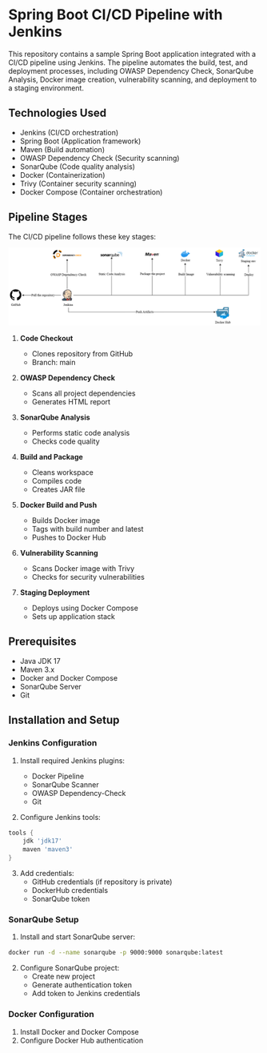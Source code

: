 # Spring Boot CI/CD Pipeline with Jenkins

This repository contains a sample Spring Boot application integrated with a CI/CD pipeline using Jenkins. The pipeline automates the build, test, and deployment processes, including OWASP Dependency Check, SonarQube Analysis, Docker image creation, vulnerability scanning, and deployment to a staging environment.

## Technologies Used

- Jenkins (CI/CD orchestration)
- Spring Boot (Application framework)
- Maven (Build automation)
- OWASP Dependency Check (Security scanning)
- SonarQube (Code quality analysis)
- Docker (Containerization)
- Trivy (Container security scanning)
- Docker Compose (Container orchestration)

## Pipeline Stages
The CI/CD pipeline follows these key stages:  

![CI/CD Pipeline](images/cicd-pipeline.png)

1. **Code Checkout**
   - Clones repository from GitHub
   - Branch: main

2. **OWASP Dependency Check**
   - Scans all project dependencies
   - Generates HTML report

3. **SonarQube Analysis**
   - Performs static code analysis
   - Checks code quality

4. **Build and Package**
   - Cleans workspace
   - Compiles code
   - Creates JAR file

5. **Docker Build and Push**
   - Builds Docker image
   - Tags with build number and latest
   - Pushes to Docker Hub

6. **Vulnerability Scanning**
   - Scans Docker image with Trivy
   - Checks for security vulnerabilities

7. **Staging Deployment**
   - Deploys using Docker Compose
   - Sets up application stack
  
   
## Prerequisites

- Java JDK 17
- Maven 3.x
- Docker and Docker Compose
- SonarQube Server
- Git

## Installation and Setup

### Jenkins Configuration

1. Install required Jenkins plugins:
   - Docker Pipeline
   - SonarQube Scanner
   - OWASP Dependency-Check
   - Git

2. Configure Jenkins tools:
```groovy
tools {
    jdk 'jdk17'
    maven 'maven3'
}
```

3. Add credentials:
   - GitHub credentials (if repository is private)
   - DockerHub credentials
   - SonarQube token

### SonarQube Setup

1. Install and start SonarQube server:
```bash
docker run -d --name sonarqube -p 9000:9000 sonarqube:latest
```

2. Configure SonarQube project:
   - Create new project
   - Generate authentication token
   - Add token to Jenkins credentials

### Docker Configuration

1. Install Docker and Docker Compose
2. Configure Docker Hub authentication
